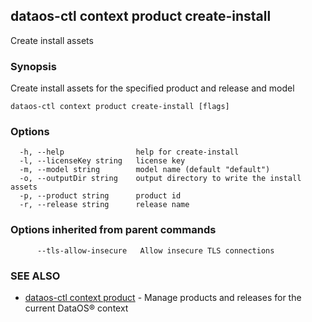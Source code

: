 ## dataos-ctl context product create-install

Create install assets

### Synopsis

Create install assets for the specified product and release and model

```
dataos-ctl context product create-install [flags]
```

### Options

```
  -h, --help                help for create-install
  -l, --licenseKey string   license key
  -m, --model string        model name (default "default")
  -o, --outputDir string    output directory to write the install assets
  -p, --product string      product id
  -r, --release string      release name
```

### Options inherited from parent commands

```
      --tls-allow-insecure   Allow insecure TLS connections
```

### SEE ALSO

* [dataos-ctl context product](dataos-ctl_context_product.md)	 - Manage products and releases for the current DataOS® context

